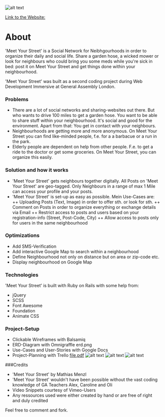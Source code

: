 
![alt text](assets/images/readme.png "Meet Your Street")

[Link to the Website:](https://floating-thicket-23337.herokuapp.com)

# About
'Meet Your Street' is a Social Network for Neibhgourhoods in order to organize their daily and social life. Share a garden hose, a wicked mower or look for neighbours who could bring you some meds while you're sick in bed: post it on Meet Your Street and get things done within your neighbourhood.   

'Meet Your Street' was built as a second coding project during Web Development Immersive at General Assembly London.

### Problems
+ There are a lot of social networks and sharing-websites out there. But who wants to drive 100 miles to get a garden hose. You want to be able to share stuff within your neighbourhood. It's social and good for the environment. Apart from that: You get in contact with your neighbours.  
+ Neighbourhoods are getting more and more anonymous. On Meet Your Street you can find like-minded people, f.e. for a a barbacue or a run in the park.
+ Elderly people are dependent on help from other people. F.e. to get a ride to the doctor or get some groceries. On Meet Your Street, you can organize this easily. 

### Solution and how it works
+ 'Meet Your Street' gets neighbours together digitally. All Posts on 'Meet Your Street' are geo-tagged. Only Neighbours in a range of max 1 Mile can access your profile and your posts. 
+ 'Meet Your Street' is set-up as easy as possible. Mein Use-Cases are: 
++ Uploading Posts (Text, Image) in order to offer sth. or look for sth.
++ Comment on Posts in order to organize everything or exchange details via Email
++ Restrict access to posts and users based on your registration-info (Street, Post-Code, City)
++ Allow access to posts only for users in the same neighbourhood

### Optimizations
+ Add SMS-Verification
+ Add interactive Google Map to search within a neighbourhood
+ Define Neighbourhood not only on distance but on area or zip-code etc.
+ Display neighbourhood on Google Map

### Technologies

'Meet Your Street' is built with Ruby on Rails with some help from:

+ jQuery
+ SCSS
+ Font Awesome
+ Foundation
+ Animate CSS


### Project-Setup
+ Clickable Wireframes with Balsamiq
+ ERD-Diagram with Omnigraffle erd.png
+ Use-Cases and User-Stories with Google Docs
+ Project-Planning with Trello
[file.pdf](assets/images/wdi-2-wireframes.pdf)
![alt text](assets/erd.png "ERD")
![alt text](assets/trello.png "Trello")
![alt text](assets/googledocs.png "Google Docs")


###Credits

+ 'Meet Your Street' by Mathias Menzl 
+ 'Meet Your Street' wouldn't have been possible without the vast coding knowledge of GA Teachers Alex, Caroline and Oli
+ Video Snippets courtesy of Vimeo-Users
+ Any ressources used were either created by hand or are free of right and duly credited

Feel free to comment and fork.

